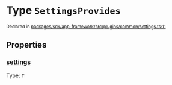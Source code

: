 # Type `SettingsProvides`
<sub>Declared in [packages/sdk/app-framework/src/plugins/common/settings.ts:11](https://github.com/dxos/dxos/blob/ef925c9c7/packages/sdk/app-framework/src/plugins/common/settings.ts#L11)</sub>




## Properties
### [settings](https://github.com/dxos/dxos/blob/ef925c9c7/packages/sdk/app-framework/src/plugins/common/settings.ts#L12)
Type: <code>T</code>






